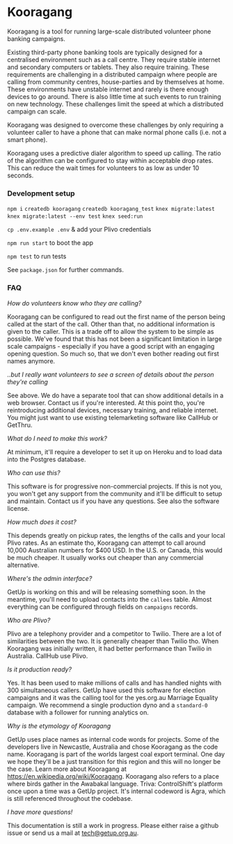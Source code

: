 # Kooragang

Kooragang is a tool for running large-scale distributed volunteer phone banking campaigns.

Existing third-party phone banking tools are typically designed for a centralised environment such as a call centre. They require stable internet and secondary computers or tablets. They also require training. These requirements are challenging in a distributed campaign where people are calling from community centres, house-parties and by themselves at home. These environments have unstable internet and rarely is there enough devices to go around. There is also little time at such events to run training on new technology. These challenges limit the speed at which a distributed campaign can scale.

Kooragang was designed to overcome these challenges by only requiring a volunteer caller to have a phone that can make normal phone calls (i.e. not a smart phone).

Kooragang uses a predictive dialer algorithm to speed up calling. The ratio of the algorithm can be configured to stay within acceptable drop rates. This can reduce the wait times for volunteers to as low as under 10 seconds.

### Development setup

`npm i`
`createdb kooragang`
`createdb kooragang_test`
`knex migrate:latest`
`knex migrate:latest --env test`
`knex seed:run`

`cp .env.example .env` & add your Plivo credentials

`npm run start` to boot the app

`npm test` to run tests

See `package.json` for further commands.

### FAQ

*How do volunteers know who they are calling?*

Kooragang can be configured to read out the first name of the person being called at the start of the call. Other than that, no additional information is given to the caller. This is a trade off to allow the system to be simple as possible. We've found that this has not been a significant limitation in large scale campaigns - especially if you have a good script with an engaging opening question. So much so, that we don't even bother reading out first names anymore.

*..but I really want volunteers to see a screen of details about the person they're calling*

See above. We do have a separate tool that can show additional details in a web browser. Contact us if you're interested. At this point tho, you're reintroducing additional devices, necessary training, and reliable internet. You might just want to use existing telemarketing software like CallHub or GetThru.

*What do I need to make this work?*

At minimum, it'll require a developer to set it up on Heroku and to load data into the Postgres database.

*Who can use this?*

This software is for progressive non-commercial projects. If this is not you, you won't get any support from the community and it'll be difficult to setup and maintain. Contact us if you have any questions. See also the software license.


*How much does it cost?*

This depends greatly on pickup rates, the lengths of the calls and your local Plivo rates. As an estimate tho, Kooragang can attempt to call around 10,000 Australian numbers for $400 USD. In the U.S. or Canada, this would be much cheaper. It usually works out cheaper than any commercial alternative.

*Where's the admin interface?*

GetUp is working on this and will be releasing something soon. In the meantime, you'll need to upload contacts into the `callees` table. Almost everything can be configured through fields on `campaigns` records.

*Who are Plivo?*

Plivo are a telephony provider and a competitor to Twilio. There are a lot of similarities between the two. It is generally cheaper than Twilio tho. When Kooragang was initially written, it had better performance than Twilio in Australia. CallHub use Plivo.

*Is it production ready?*

Yes. It has been used to make millions of calls and has handled nights with 300 simultaneous callers. GetUp have used this software for election campaigns and it was the calling tool for the yes.org.au Marriage Equality campaign. We recommend a single production dyno and a `standard-0` database with a follower for running analytics on.

*Why is the etymology of Kooragang*

GetUp uses place names as internal code words for projects. Some of the developers live in Newcastle, Australia and chose Kooragang as the code name. Kooragang is part of the worlds largest coal export terminal. One day we hope they'll be a just transition for this region and this will no longer be the case. Learn more about Kooragang at https://en.wikipedia.org/wiki/Kooragang. Kooragang also refers to a place where birds gather in the Awabakal language. Triva: ControlShift's platform once upon a time was a GetUp project. It's internal codeword is Agra, which is still referenced throughout the codebase.

*I have more questions!*

This documentation is still a work in progress. Please either raise a github issue or send us a mail at tech@getup.org.au.
